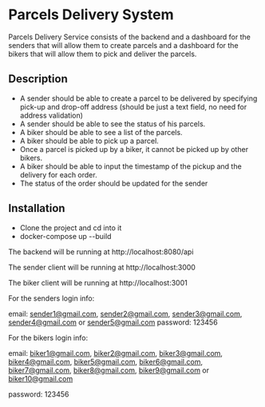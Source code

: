 # Parcels Delivery System

Parcels Delivery Service consists of the backend and a dashboard for the senders that will allow them to create parcels and a dashboard for the bikers that will allow them to pick and deliver the parcels.

## Description

- A sender should be able to create a parcel to be delivered by specifying pick-up and drop-off address (should be just a text field, no need for address validation)
- A sender should be able to see the status of his parcels.
- A biker should be able to see a list of the parcels.
- A biker should be able to pick up a parcel.
- Once a parcel is picked up by a biker, it cannot be picked up by other bikers.
- A biker should be able to input the timestamp of the pickup and the delivery for each order.
- The status of the order should be updated for the sender

## Installation

- Clone the project and cd into it
- docker-compose up --build

The backend will be running at http://localhost:8080/api

The sender client will be running at http://localhost:3000

The biker client will be running at http://localhost:3001

For the senders login info:

email: sender1@gmail.com, sender2@gmail.com, sender3@gmail.com, sender4@gmail.com or sender5@gmail.com
password: 123456

For the bikers login info:

email: biker1@gmail.com, biker2@gmail.com, biker3@gmail.com, biker4@gmail.com, biker5@gmail.com, biker6@gmail.com, biker7@gmail.com, biker8@gmail.com, biker9@gmail.com or biker10@gmail.com

password: 123456
